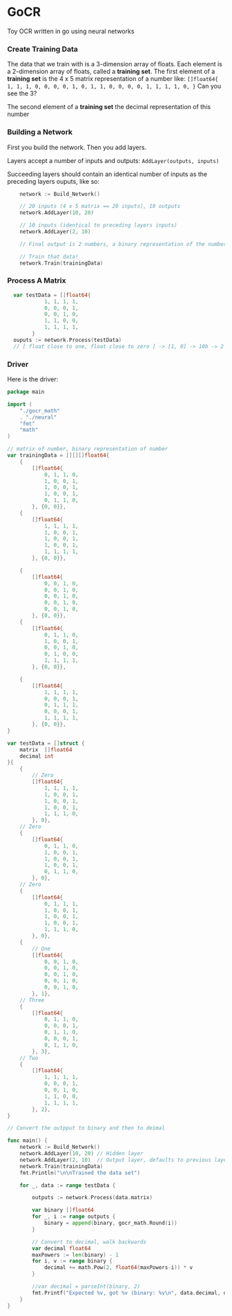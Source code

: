 # GoCR
Toy OCR written in go using neural networks


### Create Training Data ####

The data that we train with is a 3-dimension array of floats.
Each element is a 2-dimension array of floats, called a __training set__.
The first element of a __training set__ is the 4 x 5 matrix representation of a number like:
`
		[]float64{
			1, 1, 1, 0,
			0, 0, 0, 1,
			0, 1, 1, 0,
			0, 0, 0, 1,
			1, 1, 1, 0,
		}
`
Can you see the 3?

The second element of a __training set__ the decimal representation of this number

### Building a Network ###

First you build the network. Then you add layers.

Layers accept a number of inputs and outputs: `AddLayer(outputs, inputs)`

Succeeding layers should contain an identical number of inputs as the preceding layers ouputs, like so:

```go
	network := Build_Network()

    // 20 inputs (4 x 5 matrix == 20 inputs), 10 outputs
	network.AddLayer(10, 20) 

    // 10 inputs (identical to preceding layers inputs)
	network.AddLayer(2, 10)  

    // Final output is 2 numbers, a binary representation of the number

    // Train that data!
	network.Train(trainingData)
```

### Process A Matrix  ###

```go
  var testData = []float64{
			1, 1, 1, 1,
			0, 0, 0, 1,
			0, 0, 1, 0,
			1, 1, 0, 0,
			1, 1, 1, 1,
		}
  ouputs := network.Process(testData)
  // [ float close to one, float close to zero ] -> [1, 0] -> 10b -> 2
```

### Driver ###

Here is the driver:

```go
package main

import (
	"./gocr_math"
	. "./neural"
	"fmt"
	"math"
)

// matrix of number, binary representation of number
var trainingData = [][][]float64{
	{
		[]float64{
			0, 1, 1, 0,
			1, 0, 0, 1,
			1, 0, 0, 1,
			1, 0, 0, 1,
			0, 1, 1, 0,
		}, {0, 0}},
	{
		[]float64{
			1, 1, 1, 1,
			1, 0, 0, 1,
			1, 0, 0, 1,
			1, 0, 0, 1,
			1, 1, 1, 1,
		}, {0, 0}},

	{
		[]float64{
			0, 0, 1, 0,
			0, 0, 1, 0,
			0, 0, 1, 0,
			0, 0, 1, 0,
			0, 0, 1, 0,
		}, {0, 0}},
	{
		[]float64{
			0, 1, 1, 0,
			1, 0, 0, 1,
			0, 0, 1, 0,
			0, 1, 0, 0,
			1, 1, 1, 1,
		}, {0, 0}},

	{
		[]float64{
			1, 1, 1, 1,
			0, 0, 0, 1,
			0, 1, 1, 1,
			0, 0, 0, 1,
			1, 1, 1, 1,
		}, {0, 0}},
}

var testData = []struct {
	matrix  []float64
	decimal int
}{
	{
		// Zero
		[]float64{
			1, 1, 1, 1,
			1, 0, 0, 1,
			1, 0, 0, 1,
			1, 0, 0, 1,
			1, 1, 1, 0,
		}, 0},
	// Zero
	{
		[]float64{
			0, 1, 1, 0,
			1, 0, 0, 1,
			1, 0, 0, 1,
			1, 0, 0, 1,
			0, 1, 1, 0,
		}, 0},
	// Zero
	{
		[]float64{
			0, 1, 1, 1,
			1, 0, 0, 1,
			1, 0, 0, 1,
			1, 0, 0, 1,
			1, 1, 1, 0,
		}, 0},
	{
		// One
		[]float64{
			0, 0, 1, 0,
			0, 0, 1, 0,
			0, 0, 1, 0,
			0, 0, 1, 0,
			0, 0, 1, 0,
		}, 1},
	// Three
	{
		[]float64{
			0, 1, 1, 0,
			0, 0, 0, 1,
			0, 1, 1, 0,
			0, 0, 0, 1,
			0, 1, 1, 0,
		}, 3},
	// Two
	{
		[]float64{
			1, 1, 1, 1,
			0, 0, 0, 1,
			0, 0, 1, 0,
			1, 1, 0, 0,
			1, 1, 1, 1,
		}, 2},
}

// Convert the outpput to binary and then to deimal

func main() {
	network := Build_Network()
	network.AddLayer(10, 20) // Hidden layer
	network.AddLayer(2, 10)  // Output layer, defaults to previous layers ouputs: 10
	network.Train(trainingData)
	fmt.Println("\n\nTrained the data set")

	for _, data := range testData {

		outputs := network.Process(data.matrix)

		var binary []float64
		for _, i := range outputs {
			binary = append(binary, gocr_math.Round(i))
		}

		// Convert to decimal, walk backwards
		var decimal float64
		maxPowers := len(binary) - 1
		for i, v := range binary {
			decimal += math.Pow(2, float64(maxPowers-i)) * v
		}

		//var decimal = parseInt(binary, 2)
		fmt.Printf("Expected %v, got %v (binary: %v\n", data.decimal, decimal, binary)
	}
}
```
